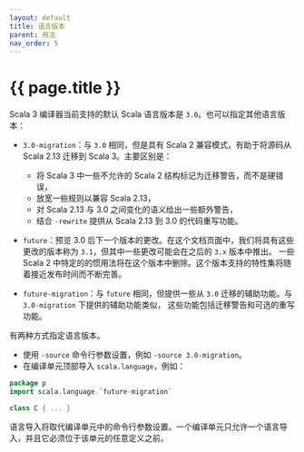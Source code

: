 ```yaml
---
layout: default
title: 语言版本
parent: 用法
nav_order: 5
---
```


# {{ page.title }}

Scala 3 编译器当前支持的默认 Scala 语言版本是 `3.0`。也可以指定其他语言版本：

 - `3.0-migration`：与 `3.0` 相同，但是具有 Scala 2 兼容模式，有助于将源码从 Scala 2.13 迁移到 Scala 3。主要区别是：
   - 将 Scala 3 中一些不允许的 Scala 2 结构标记为迁移警告，而不是硬错误，
   - 放宽一些规则以兼容 Scala 2.13，
   - 对 Scala 2.13 与 3.0 之间变化的语义给出一些额外警告，
   - 结合 `-rewrite` 提供从 Scala 2.13 到 3.0 的代码重写功能。

- `future`：预览 3.0 后下一个版本的更改。在这个文档页面中，我们将具有这些更改的版本称为 `3.1`，但其中一些更改可能会在之后的 `3.x` 版本中推出。
一些 Scala 2 中特定的的惯用法将在这个版本中删除。这个版本支持的特性集将随着接近发布时间而不断完善。

- `future-migration`：与 `future` 相同，但提供一些从 `3.0` 迁移的辅助功能。与 `3.0-migration` 下提供的辅助功能类似，
这些功能包括迁移警告和可选的重写功能。

有两种方式指定语言版本。

- 使用 `-source` 命令行参数设置，例如 `-source 3.0-migration`。
- 在编译单元顶部导入 `scala.language`，例如：

```scala
package p
import scala.language.`future-migration`

class C { ... }
```

语言导入将取代编译单元中的命令行参数设置。一个编译单元只允许一个语言导入，并且它必须位于该单元的任意定义之前。
